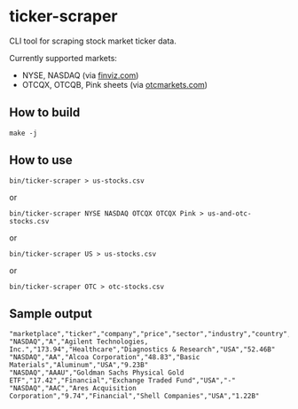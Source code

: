 # ticker-scraper

CLI tool for scraping stock market ticker data.

Currently supported markets:
 - NYSE, NASDAQ (via [finviz.com](https://finviz.com/))
 - OTCQX, OTCQB, Pink sheets (via [otcmarkets.com](https://otcmarkets.com/))


## How to build

    make -j


## How to use

    bin/ticker-scraper > us-stocks.csv

or

    bin/ticker-scraper NYSE NASDAQ OTCQX OTCQX Pink > us-and-otc-stocks.csv

or

    bin/ticker-scraper US > us-stocks.csv

or

    bin/ticker-scraper OTC > otc-stocks.csv


## Sample output

```
"marketplace","ticker","company","price","sector","industry","country","marketcap"
"NASDAQ","A","Agilent Technologies, Inc.","173.94","Healthcare","Diagnostics & Research","USA","52.46B"
"NASDAQ","AA","Alcoa Corporation","48.83","Basic Materials","Aluminum","USA","9.23B"
"NASDAQ","AAAU","Goldman Sachs Physical Gold ETF","17.42","Financial","Exchange Traded Fund","USA","-"
"NASDAQ","AAC","Ares Acquisition Corporation","9.74","Financial","Shell Companies","USA","1.22B"
```
